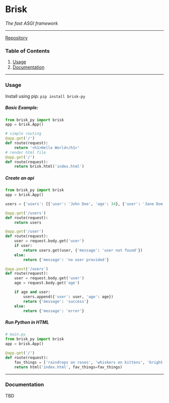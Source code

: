 # Brisk
*The fast ASGI framework*
___

[Repository](https://github.com/brisk_py/brisk)

### Table of Contents
1. [Usage](#usage)
2. [Documentation](#documentation)

---
### Usage

Install using pip:
`pip install brisk-py`

##### Basic Example:
```python
from brisk_py import brisk
app = brisk.App()

# simple routing
@app.get('/')
def route(request):
    return '<h1>Hello World</h1>'
# render html file
@app.get('/')
def route(request):
    return brisk.html('index.html')

```

##### Create an api
```python
from brisk_py import brisk 
app = brisk.App()

users = {'users': [{'user': 'John Doe', 'age': 34}, {'user': 'Jane Doe', 'age': 37}]}

@app.get('/users')
def route(request):
    return users

@app.get('/user')
def route(request):
    user = request.body.get('user')
    if user:
        return users.get(user, {'message': 'user not found'})
    else:
        return {'message': 'no user provided'}

@app.post('/users')
def route(request):
    user = request.body.get('user')
    age = request.body.get('age')

    if age and user:
        users.append({'user': user, 'age': age})
        return {'message': 'success'}
    else:
        return {'message': 'error'}

```
##### Run Python in HTML
```python
# main.py
from brisk_py import brisk 
app = brisk.App()

@app.get('/')
def route(request):
    fav_things = ['raindrops on roses', 'whiskers on kittens', 'bright copper kettles', 'warm woolen mittens']
    return html('index.html', fav_things=fav_things)

```


---
### Documentation
TBD